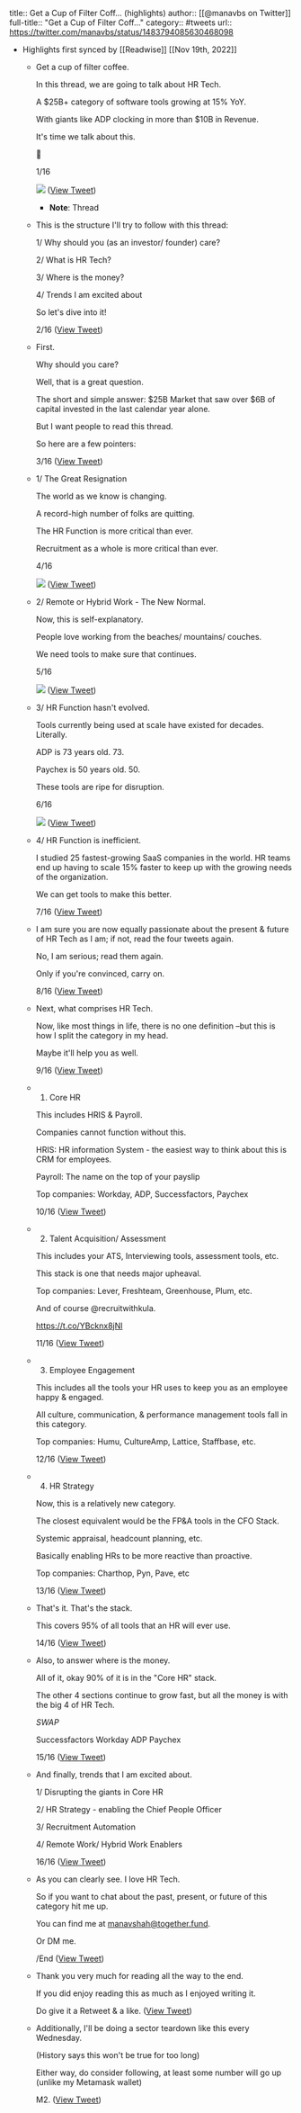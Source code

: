 title:: Get a Cup of Filter Coff... (highlights)
author:: [[@manavbs on Twitter]]
full-title:: "Get a Cup of Filter Coff..."
category:: #tweets
url:: https://twitter.com/manavbs/status/1483794085630468098

- Highlights first synced by [[Readwise]] [[Nov 19th, 2022]]
	- Get a cup of filter coffee.
	  
	  In this thread, we are going to talk about HR Tech.
	  
	  A $25B+ category of software tools growing at 15% YoY.
	  
	  With giants like ADP clocking in more than $10B in Revenue. 
	  
	  It's time we talk about this.
	  
	  🧶
	  
	  1/16 
	  
	  ![](https://pbs.twimg.com/media/FJd-2uKVkAAYrqH.jpg) ([View Tweet](https://twitter.com/manavbs/status/1483794085630468098))
		- **Note**: Thread
	- This is the structure I'll try to follow with this thread:
	  
	  1/ Why should you (as an investor/ founder) care?
	  
	  2/ What is HR Tech?
	  
	  3/ Where is the money?
	  
	  4/ Trends I am excited about
	  
	  So let's dive into it!
	  
	  2/16 ([View Tweet](https://twitter.com/manavbs/status/1483794087664754692))
	- First. 
	  
	  Why should you care? 
	  
	  Well, that is a great question.
	  
	  The short and simple answer: $25B Market that saw over $6B of capital invested in the last calendar year alone.
	  
	  But I want people to read this thread. 
	  
	  So here are a few pointers:
	  
	  3/16 ([View Tweet](https://twitter.com/manavbs/status/1483794088801406977))
	- 1/ The Great Resignation 
	  
	  The world as we know is changing.
	  
	  A record-high number of folks are quitting. 
	  
	  The HR Function is more critical than ever.
	  
	  Recruitment as a whole is more critical than ever.
	  
	  4/16 
	  
	  ![](https://pbs.twimg.com/media/FJd-3TlVIAoWA7I.png) ([View Tweet](https://twitter.com/manavbs/status/1483794093733867524))
	- 2/ Remote or Hybrid Work - The New Normal.
	  
	  Now, this is self-explanatory. 
	  
	  People love working from the beaches/ mountains/ couches.
	  
	  We need tools to make sure that continues.
	  
	  5/16 
	  
	  ![](https://pbs.twimg.com/media/FJd-33WVgAQBbL2.jpg) ([View Tweet](https://twitter.com/manavbs/status/1483794107881254913))
	- 3/ HR Function hasn't evolved.
	  
	  Tools currently being used at scale have existed for decades. Literally. 
	  
	  ADP is 73 years old. 73. 
	  
	  Paychex is 50 years old. 50.
	  
	  These tools are ripe for disruption.
	  
	  6/16 
	  
	  ![](https://pbs.twimg.com/media/FJd-4eLVcAcKGl9.png) ([View Tweet](https://twitter.com/manavbs/status/1483794114579599363))
	- 4/ HR Function is inefficient.
	  
	  I studied 25 fastest-growing SaaS companies in the world. HR teams end up having to scale 15% faster to keep up with the growing needs of the organization.
	  
	  We can get tools to make this better.
	  
	  7/16 ([View Tweet](https://twitter.com/manavbs/status/1483794116219576320))
	- I am sure you are now equally passionate about the present & future of HR Tech as I am; if not, read the four tweets again.
	  
	  No, I am serious; read them again.
	  
	  Only if you're convinced, carry on.
	  
	  8/16 ([View Tweet](https://twitter.com/manavbs/status/1483794117448675338))
	- Next, what comprises HR Tech.
	  
	  Now, like most things in life, there is no one definition –but this is how I split the category in my head.
	  
	  Maybe it'll help you as well.
	  
	  9/16 ([View Tweet](https://twitter.com/manavbs/status/1483794118853550080))
	- 1. Core HR
	  
	  This includes HRIS & Payroll.
	  
	  Companies cannot function without this. 
	  
	  HRIS: HR information System - the easiest way to think about this is CRM for employees.
	  
	  Payroll: The name on the top of your payslip
	  
	  Top companies: Workday, ADP, Successfactors, Paychex 
	  
	  10/16 ([View Tweet](https://twitter.com/manavbs/status/1483794120053194752))
	- 2. Talent Acquisition/ Assessment 
	  
	  This includes your ATS, Interviewing tools, assessment tools, etc.
	  
	  This stack is one that needs major upheaval.
	  
	  Top companies: Lever, Freshteam, Greenhouse, Plum, etc.
	  
	  And of course @recruitwithkula.
	  
	  https://t.co/YBcknx8jNl
	  
	  11/16 ([View Tweet](https://twitter.com/manavbs/status/1483794121147912196))
	- 3. Employee Engagement
	  
	  This includes all the tools your HR uses to keep you as an employee happy & engaged.
	  
	  All culture, communication, & performance management tools fall in this category.
	  
	  Top companies: Humu, CultureAmp, Lattice, Staffbase, etc.
	  
	  12/16 ([View Tweet](https://twitter.com/manavbs/status/1483794122276147211))
	- 4. HR Strategy
	  
	  Now, this is a relatively new category.
	  
	  The closest equivalent would be the FP&A tools in the CFO Stack. 
	  
	  Systemic appraisal, headcount planning, etc.
	  
	  Basically enabling HRs to be more reactive than proactive.
	  
	  Top companies: Charthop, Pyn, Pave, etc
	  
	  13/16 ([View Tweet](https://twitter.com/manavbs/status/1483794123391856640))
	- That's it. That's the stack.
	  
	  This covers 95% of all tools that an HR will ever use.
	  
	  14/16 ([View Tweet](https://twitter.com/manavbs/status/1483794124926898178))
	- Also, to answer where is the money.
	  
	  All of it, okay 90% of it is in the "Core HR" stack.
	  
	  The other 4 sections continue to grow fast, but all the money is with the big 4 of HR Tech.
	  
	  *SWAP*
	  
	  Successfactors
	  Workday
	  ADP
	  Paychex
	  
	  15/16 ([View Tweet](https://twitter.com/manavbs/status/1483794125958705156))
	- And finally, trends that I am excited about. 
	  
	  1/ Disrupting the giants in Core HR
	  
	  2/ HR Strategy - enabling the Chief People Officer
	  
	  3/ Recruitment Automation 
	  
	  4/ Remote Work/ Hybrid Work Enablers
	  
	  16/16 ([View Tweet](https://twitter.com/manavbs/status/1483794127481278465))
	- As you can clearly see. I love HR Tech.
	  
	  So if you want to chat about the past, present, or future of this category hit me up.
	  
	  You can find me at manavshah@together.fund.
	  
	  Or DM me.
	  
	  /End ([View Tweet](https://twitter.com/manavbs/status/1483794128563433473))
	- Thank you very much for reading all the way to the end.
	  
	  If you did enjoy reading this as much as I enjoyed writing it. 
	  
	  Do give it a Retweet & a like. ([View Tweet](https://twitter.com/manavbs/status/1483794129725255680))
	- Additionally, I'll be doing a sector teardown like this every Wednesday. 
	  
	  (History says this won't be true for too long)
	  
	  Either way, do consider following, at least some number will go up (unlike my Metamask wallet)
	  
	  M2. ([View Tweet](https://twitter.com/manavbs/status/1483794130866036740))